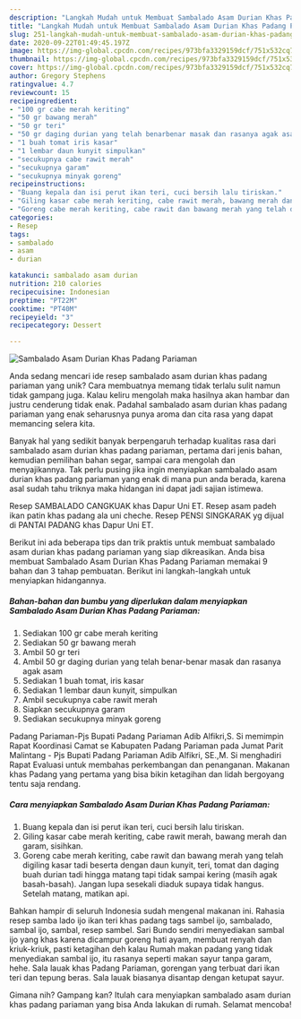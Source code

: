 ```yaml
---
description: "Langkah Mudah untuk Membuat Sambalado Asam Durian Khas Padang Pariaman yang Sempurna"
title: "Langkah Mudah untuk Membuat Sambalado Asam Durian Khas Padang Pariaman yang Sempurna"
slug: 251-langkah-mudah-untuk-membuat-sambalado-asam-durian-khas-padang-pariaman-yang-sempurna
date: 2020-09-22T01:49:45.197Z
image: https://img-global.cpcdn.com/recipes/973bfa3329159dcf/751x532cq70/sambalado-asam-durian-khas-padang-pariaman-foto-resep-utama.jpg
thumbnail: https://img-global.cpcdn.com/recipes/973bfa3329159dcf/751x532cq70/sambalado-asam-durian-khas-padang-pariaman-foto-resep-utama.jpg
cover: https://img-global.cpcdn.com/recipes/973bfa3329159dcf/751x532cq70/sambalado-asam-durian-khas-padang-pariaman-foto-resep-utama.jpg
author: Gregory Stephens
ratingvalue: 4.7
reviewcount: 15
recipeingredient:
- "100 gr cabe merah keriting"
- "50 gr bawang merah"
- "50 gr teri"
- "50 gr daging durian yang telah benarbenar masak dan rasanya agak asam"
- "1 buah tomat iris kasar"
- "1 lembar daun kunyit simpulkan"
- "secukupnya cabe rawit merah"
- "secukupnya garam"
- "secukupnya minyak goreng"
recipeinstructions:
- "Buang kepala dan isi perut ikan teri, cuci bersih lalu tiriskan."
- "Giling kasar cabe merah keriting, cabe rawit merah, bawang merah dan garam, sisihkan."
- "Goreng cabe merah keriting, cabe rawit dan bawang merah yang telah digiling kasar tadi  beserta dengan daun kunyit, teri, tomat dan daging buah durian tadi hingga matang tapi tidak sampai kering (masih agak basah-basah). Jangan lupa sesekali diaduk supaya tidak hangus. Setelah matang, matikan api."
categories:
- Resep
tags:
- sambalado
- asam
- durian

katakunci: sambalado asam durian 
nutrition: 210 calories
recipecuisine: Indonesian
preptime: "PT22M"
cooktime: "PT40M"
recipeyield: "3"
recipecategory: Dessert

---
```



![Sambalado Asam Durian Khas Padang Pariaman](https://img-global.cpcdn.com/recipes/973bfa3329159dcf/751x532cq70/sambalado-asam-durian-khas-padang-pariaman-foto-resep-utama.jpg)

Anda sedang mencari ide resep sambalado asam durian khas padang pariaman yang unik? Cara membuatnya memang tidak terlalu sulit namun tidak gampang juga. Kalau keliru mengolah maka hasilnya akan hambar dan justru cenderung tidak enak. Padahal sambalado asam durian khas padang pariaman yang enak seharusnya punya aroma dan cita rasa yang dapat memancing selera kita.

Banyak hal yang sedikit banyak berpengaruh terhadap kualitas rasa dari sambalado asam durian khas padang pariaman, pertama dari jenis bahan, kemudian pemilihan bahan segar, sampai cara mengolah dan menyajikannya. Tak perlu pusing jika ingin menyiapkan sambalado asam durian khas padang pariaman yang enak di mana pun anda berada, karena asal sudah tahu triknya maka hidangan ini dapat jadi sajian istimewa.

Resep SAMBALADO CANGKUAK khas Dapur Uni ET. Resep asam padeh ikan patin khas padang ala uni cheche. Resep PENSI SINGKARAK yg dijual di PANTAI PADANG khas Dapur Uni ET.


Berikut ini ada beberapa tips dan trik praktis untuk membuat sambalado asam durian khas padang pariaman yang siap dikreasikan. Anda bisa membuat Sambalado Asam Durian Khas Padang Pariaman memakai 9 bahan dan 3 tahap pembuatan. Berikut ini langkah-langkah untuk menyiapkan hidangannya.

<!--inarticleads1-->

##### Bahan-bahan dan bumbu yang diperlukan dalam menyiapkan Sambalado Asam Durian Khas Padang Pariaman:

1. Sediakan 100 gr cabe merah keriting
1. Sediakan 50 gr bawang merah
1. Ambil 50 gr teri
1. Ambil 50 gr daging durian yang telah benar-benar masak dan rasanya agak asam
1. Sediakan 1 buah tomat, iris kasar
1. Sediakan 1 lembar daun kunyit, simpulkan
1. Ambil secukupnya cabe rawit merah
1. Siapkan secukupnya garam
1. Sediakan secukupnya minyak goreng


Padang Pariaman-Pjs Bupati Padang Pariaman Adib Alfikri,S. Si memimpin Rapat Koordinasi Camat se Kabupaten Padang Pariaman pada Jumat Parit Malintang - Pjs Bupati Padang Pariaman Adib Alfikri, SE.,M. Si menghadiri Rapat Evaluasi untuk membahas perkembangan dan penanganan. Makanan khas Padang yang pertama yang bisa bikin ketagihan dan lidah bergoyang tentu saja rendang. 

<!--inarticleads2-->

##### Cara menyiapkan Sambalado Asam Durian Khas Padang Pariaman:

1. Buang kepala dan isi perut ikan teri, cuci bersih lalu tiriskan.
1. Giling kasar cabe merah keriting, cabe rawit merah, bawang merah dan garam, sisihkan.
1. Goreng cabe merah keriting, cabe rawit dan bawang merah yang telah digiling kasar tadi  beserta dengan daun kunyit, teri, tomat dan daging buah durian tadi hingga matang tapi tidak sampai kering (masih agak basah-basah). Jangan lupa sesekali diaduk supaya tidak hangus. Setelah matang, matikan api.


Bahkan hampir di seluruh Indonesia sudah mengenal makanan ini. Rahasia resep samba lado ijo ikan teri khas padang tags sambel ijo, sambalado, sambal ijo, sambal, resep sambel. Sari Bundo sendiri menyediakan sambal ijo yang khas karena dicampur goreng hati ayam, membuat renyah dan kriuk-kriuk, pasti ketagihan deh kalau Rumah makan padang yang tidak menyediakan sambal ijo, itu rasanya seperti makan sayur tanpa garam, hehe. Sala lauak khas Padang Pariaman, gorengan yang terbuat dari ikan teri dan tepung beras. Sala lauak biasanya disantap dengan ketupat sayur. 

Gimana nih? Gampang kan? Itulah cara menyiapkan sambalado asam durian khas padang pariaman yang bisa Anda lakukan di rumah. Selamat mencoba!
